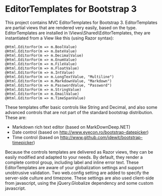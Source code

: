 EditorTemplates for Bootstrap 3
========================

This project contains MVC EditorTemplates for Bootstrap 3. EditorTemplates are partial views that are rendered very easily, based on the type.
EditorTemplates are installed in \Views\Shared\EditorTemplates, they are instantiated from a View like this (using Razor syntax):

	@Html.EditorFor(m => m.BoolValue)
	@Html.EditorFor(m => m.DateValue)
	@Html.EditorFor(m => m.DecimalValue)
	@Html.EditorFor(m => m.EnumValue)
	@Html.EditorFor(m => m.FileValue)
	@Html.EditorFor(m => m.FloatValue)
	@Html.EditorFor(m => m.IntValue)
	@Html.EditorFor(m => m.LongTextValue, "Multiline")
	@Html.EditorFor(m => m.MarkdownValue, "Markdown")
	@Html.EditorFor(m => m.PasswordValue, "Password")
	@Html.EditorFor(m => m.StringValue)
	@Html.EditorFor(m => m.EmailValue)
    @Html.EditorFor(m => m.TimeSpanValue)

These templates offer basic controls like String and Decimal, and also some advanced controls that are not part of the standard bootstrap distribution. These are:

+ Markdown rich text editor (based on MarkDownDeep.NET)
+ Date control (based on http://www.eyecon.ro/bootstrap-datepicker)
+ Time control (based on http://www.github.com/jdewit/bootstrap-timepicker)

Because the controls templates are delivered as Razor views, they can be easily modified and adapted to your needs. By default, they render a complete control group, including label and inline error text.
These EditorTemplates are aware of your globalization settings and support unobtrusive validation.
Two web.config setting are added to specify the server-side culture and timezone. 
These settings are also used client-side from javascript, using the jQuery.Globalize dependency and some custom javascript.
